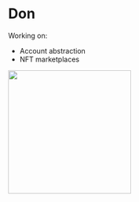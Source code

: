 <p>
<h1 align="left">Don</h1>
</p>

Working on:
- Account abstraction
- NFT marketplaces

<div align="left"><img src="https://media.giphy.com/media/N23cG6apipMmQ/giphy.gif" width="250" height="250"/>
